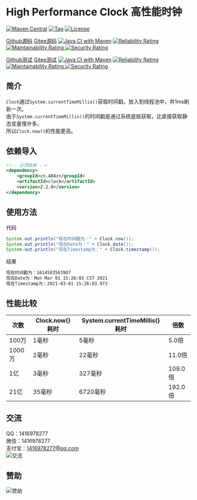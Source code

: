 # High Performance Clock 高性能时钟

[![Maven Central](https://img.shields.io/maven-central/v/cn.404z/clock)](https://mvnrepository.com/artifact/cn.404z/clock)
[![Tag](https://img.shields.io/github/v/tag/ali1416/clock)](https://github.com/ALI1416/clock/tags)
[![License](https://img.shields.io/github/license/ali1416/clock)](https://opensource.org/licenses/BSD-3-Clause)

[Github源码](https://github.com/ALI1416/clock)
[Gitee源码](https://gitee.com/ALI1416/clock)
[![Java CI with Maven](https://github.com/ALI1416/clock/actions/workflows/maven.yml/badge.svg)](https://github.com/ALI1416/clock/actions/workflows/maven.yml)
[![Reliability Rating](https://sonarcloud.io/api/project_badges/measure?project=ALI1416_clock&metric=reliability_rating)
![Maintainability Rating](https://sonarcloud.io/api/project_badges/measure?project=ALI1416_clock&metric=sqale_rating)
![Security Rating](https://sonarcloud.io/api/project_badges/measure?project=ALI1416_clock&metric=security_rating)](https://sonarcloud.io/summary/new_code?id=ALI1416_clock)

[Github测试](https://github.com/ALI1416/clock-test)
[Gitee测试](https://gitee.com/ALI1416/clock-test)
[![Java CI with Maven](https://github.com/ALI1416/clock-test/actions/workflows/maven.yml/badge.svg)](https://github.com/ALI1416/clock-test/actions/workflows/maven.yml)
[![Reliability Rating](https://sonarcloud.io/api/project_badges/measure?project=ALI1416_clock-test&metric=reliability_rating)
![Maintainability Rating](https://sonarcloud.io/api/project_badges/measure?project=ALI1416_clock-test&metric=sqale_rating)
![Security Rating](https://sonarcloud.io/api/project_badges/measure?project=ALI1416_clock-test&metric=security_rating)](https://sonarcloud.io/summary/new_code?id=ALI1416_clock-test)

## 简介

`Clock`通过`System.currentTimeMillis()`获取时间戳，放入到线程池中，并1ms刷新一次。  
由于`System.currentTimeMillis()`的时间戳是通过系统底层获取，比直接获取静态变量慢许多。  
所以`Clock.now()`的性能更高。

## 依赖导入

```xml
<!-- 必须依赖 -->
<dependency>
    <groupId>cn.404z</groupId>
    <artifactId>clock</artifactId>
    <version>2.2.0</version>
</dependency>
```

## 使用方法

代码

```java
System.out.println("现在时间戳为：" + Clock.now());
System.out.println("现在Date为：" + Clock.date());
System.out.println("现在Timestamp为：" + Clock.timestamp());
```

结果

```txt
现在时间戳为：1614583563907
现在Date为：Mon Mar 01 15:26:03 CST 2021
现在Timestamp为：2021-03-01 15:26:03.973
```

## 性能比较

| 次数   | Clock.now()耗时 | System.currentTimeMillis()耗时 | 倍数    |
| ------ | --------------- | ------------------------------ | ------- |
| 100万  | 1毫秒           | 5毫秒                          | 5.0倍   |
| 1000万 | 2毫秒           | 22毫秒                         | 11.0倍  |
| 1亿    | 3毫秒           | 327毫秒                        | 109.0倍 |
| 21亿   | 35毫秒          | 6720毫秒                       | 192.0倍 |

## 交流

QQ：1416978277  
微信：1416978277  
支付宝：1416978277@qq.com  
![交流](https://cdn.jsdelivr.net/gh/ALI1416/ALI1416/image/contact.png)

## 赞助

![赞助](https://cdn.jsdelivr.net/gh/ALI1416/ALI1416/image/donate.png)

